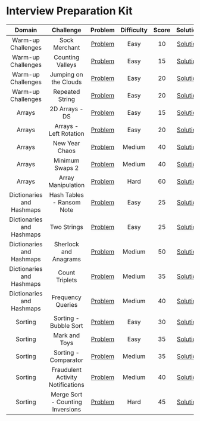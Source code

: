 # Interview Preparation Kit

|          Domain           |             Challenge             |                                          Problem                                           | Difficulty | Score |                                                            Solution                                                            |
| :-----------------------: | :-------------------------------: | :----------------------------------------------------------------------------------------: | :--------: | :---: | :----------------------------------------------------------------------------------------------------------------------------: |
|    Warm-up Challenges     |           Sock Merchant           |           [Problem](https://www.hackerrank.com/challenges/sock-merchant/problem)           |    Easy    |  10   |              [Solution](/Interview%20Preparation%20Kit/01%20-%20Warm-up%20Challenges/01%20-%20Sock%20Merchant.py)              |
|    Warm-up Challenges     |         Counting Valleys          |         [Problem](https://www.hackerrank.com/challenges/counting-valleys/problem)          |    Easy    |  15   |            [Solution](/Interview%20Preparation%20Kit/01%20-%20Warm-up%20Challenges/02%20-%20Counting%20Valleys.py)             |
|    Warm-up Challenges     |       Jumping on the Clouds       |       [Problem](https://www.hackerrank.com/challenges/jumping-on-the-clouds/problem)       |    Easy    |  20   |        [Solution](/Interview%20Preparation%20Kit/01%20-%20Warm-up%20Challenges/03%20-%20Jumping%20on%20the%20Clouds.py)        |
|    Warm-up Challenges     |          Repeated String          |          [Problem](https://www.hackerrank.com/challenges/repeated-string/problem)          |    Easy    |  20   |             [Solution](/Interview%20Preparation%20Kit/01%20-%20Warm-up%20Challenges/04%20-%20Repeated%20String.py)             |
|          Arrays           |          2D Arrays - DS           |             [Problem](https://www.hackerrank.com/challenges/2d-array/problem)              |    Easy    |  15   |                  [Solution](/Interview%20Preparation%20Kit/02%20-%20Arrays/01%20-%202D%20Arrays%20-%20DS.py)                   |
|          Arrays           |      Arrays - Left Rotation       |     [Problem](https://www.hackerrank.com/challenges/ctci-array-left-rotation/problem)      |    Easy    |  20   |              [Solution](/Interview%20Preparation%20Kit/02%20-%20Arrays/02%20-%20Arrays%20-%20Left%20Rotation.py)               |
|          Arrays           |          New Year Chaos           |          [Problem](https://www.hackerrank.com/challenges/new-year-chaos/problem)           |   Medium   |  40   |                   [Solution](/Interview%20Preparation%20Kit/02%20-%20Arrays/03%20-%20New%20Year%20Chaos.py)                    |
|          Arrays           |          Minimum Swaps 2          |          [Problem](https://www.hackerrank.com/challenges/minimum-swaps-2/problem)          |   Medium   |  40   |                   [Solution](/Interview%20Preparation%20Kit/02%20-%20Arrays/04%20-%20Minimum%20Swaps%202.py)                   |
|          Arrays           |        Array Manipulation         |               [Problem](https://www.hackerrank.com/challenges/crush/problem)               |    Hard    |  60   |                  [Solution](/Interview%20Preparation%20Kit/02%20-%20Arrays/05%20-%20Array%20Manipulation.py)                   |
| Dictionaries and Hashmaps |     Hash Tables - Ransom Note     |         [Problem](https://www.hackerrank.com/challenges/ctci-ransom-note/problem)          |    Easy    |  25   | [Solution](/Interview%20Preparation%20Kit/03%20-%20Dictionaries%20and%20Hasmaps/01%20-%20Hash%20Tables%20-%20Ransom%20Note.py) |
| Dictionaries and Hashmaps |            Two Strings            |            [Problem](https://www.hackerrank.com/challenges/two-strings/problem)            |    Easy    |  25   |           [Solution](/Interview%20Preparation%20Kit/03%20-%20Dictionaries%20and%20Hasmaps/02%20-%20Two%20Strings.py)           |
| Dictionaries and Hashmaps |       Sherlock and Anagrams       |       [Problem](https://www.hackerrank.com/challenges/sherlock-and-anagrams/problem)       |   Medium   |  50   |     [Solution](/Interview%20Preparation%20Kit/03%20-%20Dictionaries%20and%20Hasmaps/03%20-%20Sherlock%20and%20Anagrams.py)     |
| Dictionaries and Hashmaps |          Count Triplets           |         [Problem](https://www.hackerrank.com/challenges/count-triplets-1/problem)          |   Medium   |  35   |         [Solution](/Interview%20Preparation%20Kit/03%20-%20Dictionaries%20and%20Hasmaps/04%20-%20Count%20Triplets.py)          |
| Dictionaries and Hashmaps |         Frequency Queries         |         [Problem](https://www.hackerrank.com/challenges/frequency-queries/problem)         |   Medium   |  40   |        [Solution](/Interview%20Preparation%20Kit/03%20-%20Dictionaries%20and%20Hasmaps/05%20-%20Frequency%20Queries.py)        |
|          Sorting          |       Sorting - Bubble Sort       |         [Problem](https://www.hackerrank.com/challenges/ctci-bubble-sort/problem)          |    Easy    |  30   |              [Solution](/Interview%20Preparation%20Kit/04%20-%20Sorting/01%20-%20Sorting%20-%20Bubble%20Sort.py)               |
|          Sorting          |           Mark and Toys           |           [Problem](https://www.hackerrank.com/challenges/mark-and-toys/problem)           |    Easy    |  35   |                   [Solution](/Interview%20Preparation%20Kit/04%20-%20Sorting/02%20-%20Mark%20and%20Toys.py)                    |
|          Sorting          |       Sorting - Comparator        |      [Problem](https://www.hackerrank.com/challenges/ctci-comparator-sorting/problem)      |   Medium   |  35   |                [Solution](/Interview%20Preparation%20Kit/04%20-%20Sorting/03%20-%20Sorting%20-%20Comparator.py)                |
|          Sorting          | Fraudulent Activity Notifications | [Problem](https://www.hackerrank.com/challenges/fraudulent-activity-notifications/problem) |   Medium   |  40   |         [Solution](/Interview%20Preparation%20Kit/04%20-%20Sorting/04%20-%20Fraudulent%20Activity%20Notifications.py)          |
|          Sorting          | Merge Sort - Counting Inversions  |          [Problem](https://www.hackerrank.com/challenges/ctci-merge-sort/problem)          |    Hard    |  45   |        [Solution](/Interview%20Preparation%20Kit/04%20-%20Sorting/05%20-%20Merge%20Sort%20-%20Counting%20Inversions.py)        |
